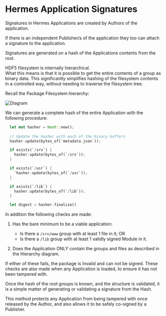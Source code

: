 # Hermes Application Signatures

Signatures in Hermes Applications are created by Authors of the application.

If there is an independent Publisher/s of the application they too can attach a signature to the application.

Signatures are generated on a hash of the Applications contents from the root.

HDF5 filesystem is internally hierarchical.  
What this means is that it is possible to get the entire contents of a group as binary data.
This significantly simplifies hashing of the filesystem contents in a controlled way,
without needing to traverse the filesystem tree.

Recall the Package Filesystem hierarchy:

![Diagram](images/application_package_hierarchy.d2)

We can generate a complete hash of the entire Application with the following procedure:

```rust
  let mut hasher = Hash::new();
    
  // Update the hasher with each of the binary buffers
  hasher.update(bytes_of(`metadata.json`));

  if exists(`/srv`) {
    hasher.update(bytes_of(`/srv`));
  }

  if exists(`/usr`) {
    `hasher.update(bytes_of(`/usr`));
  }

  if exists(`/lib`) {
    hasher.update(bytes_of(`/lib`));
  }

  let digest = hasher.finalize()
```

In addition the following checks are made:

1. Has the bare minimum to be a viable application:
    * Is there a `/srv/www` group with at least 1 file in it; OR
    * Is there a `/lib` group with at least 1 validly signed Module in it.
  
2. Does the Application ONLY contain the groups and files as described in the Hierarchy diagram.

If either of these fails, the package is Invalid and can not be signed.
These checks are also made when any Application is loaded, to ensure it has not been tampered with.

Once the hash of the root groups is known, and the structure is validated,
it is a simple matter of generating or validating a signature from the Hash.

This method protects any Application from being tampered with once released by the Author,
and also allows it to be safely co-signed by a Publisher.
